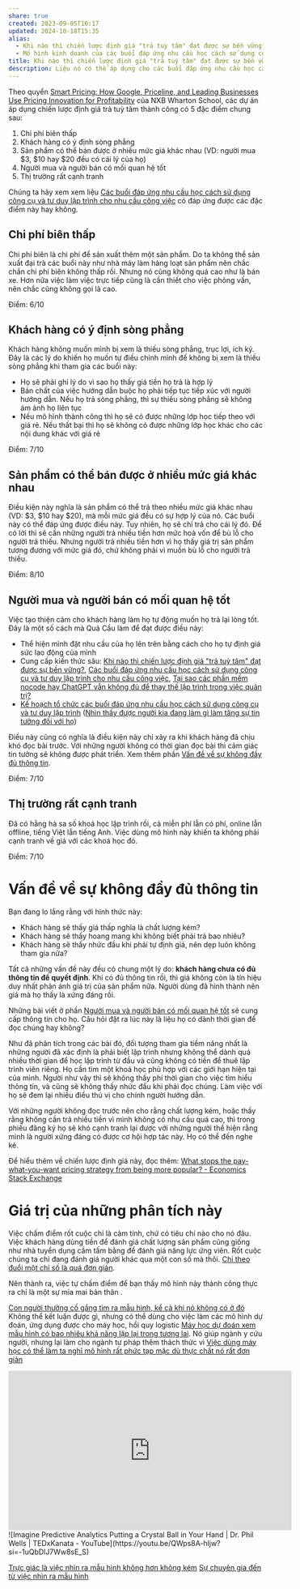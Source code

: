 ```yaml
---
share: true
created: 2023-09-05T16:17
updated: 2024-10-18T15:35
alias:
  - Khi nào thì chiến lược định giá "trả tuỳ tâm" đạt được sự bền vững?
  - Mô hình kinh doanh của các buổi đáp ứng nhu cầu học cách sử dụng công cụ và tư duy lập trình
title: Khi nào thì chiến lược định giá "trả tuỳ tâm" đạt được sự bền vững?
description: Liệu nó có thể áp dụng cho các buổi đáp ứng nhu cầu học cách sử dụng công cụ và tư duy lập trình không?
---
```


Theo quyển [Smart Pricing: How Google, Priceline, and Leading Businesses Use Pricing Innovation for Profitability](../../../attachments/Raju-Smart-Pricing.pdf) của NXB Wharton School, các dự án áp dụng chiến lược định giá trả tuỳ tâm thành công có 5 đặc điểm chung sau:
1. Chi phí biên thấp
2. Khách hàng có ý định sòng phẳng
3. Sản phẩm có thể bán được ở nhiều mức giá khác nhau (VD: người mua $3, $10 hay $20 đều có cái lý của họ) 
4. Người mua và người bán có mối quan hệ tốt
5. Thị trường rất cạnh tranh

Chúng ta hãy xem xem liệu [Các buổi đáp ứng nhu cầu học cách sử dụng công cụ và tư duy lập trình cho nhu cầu công việc](./C%C3%A1c%20bu%E1%BB%95i%20%C4%91%C3%A1p%20%E1%BB%A9ng%20nhu%20c%E1%BA%A7u%20h%E1%BB%8Dc%20c%C3%A1ch%20s%E1%BB%AD%20d%E1%BB%A5ng%20c%C3%B4ng%20c%E1%BB%A5%20v%C3%A0%20t%C6%B0%20duy%20l%E1%BA%ADp%20tr%C3%ACnh%20cho%20nhu%20c%E1%BA%A7u%20c%C3%B4ng%20vi%E1%BB%87c.md) có đáp ứng được các đặc điểm này hay không.

## Chi phí biên thấp
Chi phí biên là chi phí để sản xuất thêm một sản phẩm. Do ta không thể sản xuất đại trà các buổi này như nhà máy làm hàng loạt sản phẩm nên chắc chắn chi phí biên không thấp rồi. Nhưng nó cũng không quá cao như là bán xe. Hơn nữa việc làm việc trực tiếp cũng là cần thiết cho việc phỏng vấn, nên chắc cũng không gọi là cao.

Điểm: 6/10

## Khách hàng có ý định sòng phẳng
Khách hàng không muốn mình bị xem là thiếu sòng phẳng, trục lợi, ích kỷ. Đây là các lý do khiến họ muốn tự điều chỉnh mình để không bị xem là thiếu sòng phẳng khi tham gia các buổi này:
- Họ sẽ phải ghi lý do vì sao họ thấy giá tiền họ trả là hợp lý
- Bản chất của việc hướng dẫn buộc họ phải tiếp tục tiếp xúc với người hướng dẫn. Nếu họ trả sòng phẳng, thì sự thiếu sòng phẳng sẽ không ám ảnh họ liên tục
- Nếu mô hình thành công thì họ sẽ có được những lớp học tiếp theo với giá rẻ. Nếu thất bại thì họ sẽ không có được những lớp học khác cho các nội dung khác với giá rẻ

Điểm: 7/10

##  Sản phẩm có thể bán được ở nhiều mức giá khác nhau 
Điều kiện này nghĩa là sản phẩm có thể trả theo nhiều mức giá khác nhau (VD: $3, $10 hay $20), mà mỗi mức giá đều có sự hợp lý của nó. Các buổi này có thể đáp ứng được điều này.  Tuy nhiên, họ sẽ chỉ trả cho cái lý đó. Để có lời thì sẽ cần những người trả nhiều tiền hơn mức hoà vốn để bù lỗ cho người trả thiếu. Nhưng người trả nhiều tiền hơn vì họ thấy giá trị sản phẩm tương đương với mức giá đó, chứ không phải vì muốn bù lỗ cho người trả thiếu.

Điểm: 8/10

## Người mua và người bán có mối quan hệ tốt
Việc tạo thiện cảm cho khách hàng làm họ tự động muốn họ trả lại lòng tốt. Đây là một số cách mà Quả Cầu làm để đạt được điều này:
 - Thể hiện mình đặt nhu cầu của họ lên trên bằng cách cho họ tự định giá sức lao động của mình
 - Cung cấp kiến thức sâu: [Khi nào thì chiến lược định giá "trả tuỳ tâm" đạt được sự bền vững?](M%C3%B4%20h%C3%ACnh%20kinh%20doanh%20c%E1%BB%A7a%20c%C3%A1c%20bu%E1%BB%95i%20%C4%91%C3%A1p%20%E1%BB%A9ng%20nhu%20c%E1%BA%A7u%20h%E1%BB%8Dc%20c%C3%A1ch%20s%E1%BB%AD%20d%E1%BB%A5ng%20c%C3%B4ng%20c%E1%BB%A5%20v%C3%A0%20t%C6%B0%20duy%20l%E1%BA%ADp%20tr%C3%ACnh.md), [Các buổi đáp ứng nhu cầu học cách sử dụng công cụ và tư duy lập trình cho nhu cầu công việc](./C%C3%A1c%20bu%E1%BB%95i%20%C4%91%C3%A1p%20%E1%BB%A9ng%20nhu%20c%E1%BA%A7u%20h%E1%BB%8Dc%20c%C3%A1ch%20s%E1%BB%AD%20d%E1%BB%A5ng%20c%C3%B4ng%20c%E1%BB%A5%20v%C3%A0%20t%C6%B0%20duy%20l%E1%BA%ADp%20tr%C3%ACnh%20cho%20nhu%20c%E1%BA%A7u%20c%C3%B4ng%20vi%E1%BB%87c.md), [Tại sao các phần mềm nocode hay ChatGPT vẫn không đủ để thay thế lập trình trong việc quản trị?](L%C3%BD%20do%20vi%E1%BA%BFt%20Tr%E1%BA%A5n%20K%E1%BB%B3.md)
 - [Kế hoạch tổ chức các buổi đáp ứng nhu cầu học cách sử dụng công cụ và tư duy lập trình](../4%20Th%C3%A0nh%20ph%E1%BA%A9m/K%E1%BA%BF%20ho%E1%BA%A1ch/index.md) ([Nhìn thấy được người kia đang làm gì làm tăng sự tin tưởng đối với họ](../../../%E2%9A%A1Hi%E1%BB%83u%20bi%E1%BA%BFt%20s%C3%A2u/Qu%E1%BA%A3n%20l%C3%BD%20d%E1%BB%B1%20%C3%A1n,%20ph%C3%A1t%20tri%E1%BB%83n%20s%E1%BA%A3n%20ph%E1%BA%A9m,%20x%C3%A2y%20d%E1%BB%B1ng%20t%E1%BB%95%20ch%E1%BB%A9c/X%C3%A2y%20d%E1%BB%B1ng%20nh%C3%B3m,%20qu%E1%BA%A3n%20l%C3%BD%20nh%C3%A2n%20s%E1%BB%B1/T%E1%BA%A1o%20s%E1%BB%B1%20tin%20t%C6%B0%E1%BB%9Fng/Nh%C3%ACn%20th%E1%BA%A5y%20%C4%91%C6%B0%E1%BB%A3c%20ng%C6%B0%E1%BB%9Di%20kia%20%C4%91ang%20l%C3%A0m%20g%C3%AC%20l%C3%A0m%20t%C4%83ng%20s%E1%BB%B1%20tin%20t%C6%B0%E1%BB%9Fng%20%C4%91%E1%BB%91i%20v%E1%BB%9Bi%20h%E1%BB%8D.md))

Điều này cũng có nghĩa là điều kiện này chỉ xảy ra khi khách hàng đã chịu khó đọc bài trước. Với những người không có thời gian đọc bài thì cảm giác tin tưởng sẽ không được phát triển. Xem thêm phần [Vấn đề về sự không đầy đủ thông tin](M%C3%B4%20h%C3%ACnh%20kinh%20doanh%20c%E1%BB%A7a%20c%C3%A1c%20bu%E1%BB%95i%20%C4%91%C3%A1p%20%E1%BB%A9ng%20nhu%20c%E1%BA%A7u%20h%E1%BB%8Dc%20c%C3%A1ch%20s%E1%BB%AD%20d%E1%BB%A5ng%20c%C3%B4ng%20c%E1%BB%A5%20v%C3%A0%20t%C6%B0%20duy%20l%E1%BA%ADp%20tr%C3%ACnh.md#Vấn%20đề%20về%20sự%20không%20đầy%20đủ%20thông%20tin).

 Điểm: 7/10
 
## Thị trường rất cạnh tranh                                                             
Đã có hằng hà sa số khoá học lập trình rồi, cả miễn phí lẫn có phí, online lẫn offline, tiếng Việt lẫn tiếng Anh. Việc dùng mô hình này khiến ta không phải cạnh tranh về giá với các khoá học đó. 

Điểm: 7/10

# Vấn đề về sự không đầy đủ thông tin
Bạn đang lo lắng rằng với hình thức này:
- Khách hàng sẽ thấy giá thấp nghĩa là chất lượng kém?
- Khách hàng sẽ thấy hoang mang khi không biết phải trả bao nhiêu?
- Khách hàng sẽ thấy nhức đầu khi phải tự định giá, nên dẹp luôn không tham gia nữa?

Tất cả những vấn đề này đều có chung một lý do: **khách hàng chưa có đủ thông tin để quyết định**. Khi có đủ thông tin rồi, thì giá không còn là tín hiệu duy nhất phản ánh giá trị của sản phẩm nữa. Người dùng đã hình thành nên giá mà họ thấy là xứng đáng rồi.

Những bài viết ở phần [Người mua và người bán có mối quan hệ tốt](M%C3%B4%20h%C3%ACnh%20kinh%20doanh%20c%E1%BB%A7a%20c%C3%A1c%20bu%E1%BB%95i%20%C4%91%C3%A1p%20%E1%BB%A9ng%20nhu%20c%E1%BA%A7u%20h%E1%BB%8Dc%20c%C3%A1ch%20s%E1%BB%AD%20d%E1%BB%A5ng%20c%C3%B4ng%20c%E1%BB%A5%20v%C3%A0%20t%C6%B0%20duy%20l%E1%BA%ADp%20tr%C3%ACnh.md#Người%20mua%20và%20người%20bán%20có%20mối%20quan%20hệ%20tốt) sẽ cung cấp thông tin cho họ. Câu hỏi đặt ra lúc này là liệu họ có dành thời gian để đọc chúng hay không?

Như đã phân tích trong các bài đó, đối tượng tham gia tiềm năng nhất là những người đã xác định là phải biết lập trình nhưng không thể dành quá nhiều thời gian để học lập trình từ đầu và cũng không có tiền để thuê lập trình viên riêng. Họ cần tìm một khoá học phù hợp với các giới hạn hiện tại của mình. Người như vậy thì sẽ không thấy phí thời gian cho việc tìm hiểu thông tin, và cũng sẽ không thấy nhức đầu khi phải đọc chúng. Làm việc với họ sẽ đem lại nhiều điều thú vị cho chính người hướng dẫn.

Với những người không đọc trước nên cho rằng chất lượng kém, hoặc thấy rằng không cần trả nhiều tiền vì mình không có nhu cầu quá cao, thì trong phiếu đăng ký họ sẽ khó cạnh tranh lại được với những người thể hiện rằng mình là người xứng đáng có được cơ hội hợp tác này. Họ có thể đến nghe ké.

Để hiểu thêm về chiến lược định giá này, đọc thêm: [What stops the pay-what-you-want pricing strategy from being more popular? - Economics Stack Exchange](https://economics.stackexchange.com/q/57273/45941)

# Giá trị của những phân tích này

Việc chấm điểm rốt cuộc chỉ là cảm tính, chứ có tiêu chí nào cho nó đâu. Việc khách hàng dùng tiền để đánh giá chất lượng sản phẩm cũng giống như nhà tuyển dụng cầm tấm bằng để đánh giá năng lực ứng viên. Rốt cuộc chúng ta chỉ đang đánh giá người khác qua một con số mà thôi. [Chỉ theo đuổi một chỉ số là quá đơn giản](../../../%E2%9A%A1Hi%E1%BB%83u%20bi%E1%BA%BFt%20s%C3%A2u/Qu%E1%BA%A3n%20l%C3%BD%20d%E1%BB%B1%20%C3%A1n,%20ph%C3%A1t%20tri%E1%BB%83n%20s%E1%BA%A3n%20ph%E1%BA%A9m,%20x%C3%A2y%20d%E1%BB%B1ng%20t%E1%BB%95%20ch%E1%BB%A9c/Ph%C3%A1t%20tri%E1%BB%83n%20s%E1%BA%A3n%20ph%E1%BA%A9m/Ch%E1%BB%89%20s%E1%BB%91/Ch%E1%BB%89%20theo%20%C4%91u%E1%BB%95i%20m%E1%BB%99t%20ch%E1%BB%89%20s%E1%BB%91%20l%C3%A0%20qu%C3%A1%20%C4%91%C6%A1n%20gi%E1%BA%A3n.md).

Nên thành ra, việc tự chấm điểm để bạn thấy mô hình này thành công thực ra chỉ là một sự mỉa mai bản thân .

[Con người thường cố gắng tìm ra mẫu hình, kể cả khi nó không có ở đó](../../../%E2%9A%A1Hi%E1%BB%83u%20bi%E1%BA%BFt%20s%C3%A2u/Ngh%C4%A9%20v%E1%BB%81%20vi%E1%BB%87c%20ngh%C4%A9/Khoa%20h%E1%BB%8Dc%20nh%E1%BA%ADn%20th%E1%BB%A9c/M%E1%BA%ABu%20h%C3%ACnh,%20tr%E1%BB%B1c%20gi%C3%A1c/Con%20ng%C6%B0%E1%BB%9Di%20th%C6%B0%E1%BB%9Dng%20c%E1%BB%91%20g%E1%BA%AFng%20t%C3%ACm%20ra%20m%E1%BA%ABu%20h%C3%ACnh,%20k%E1%BB%83%20c%E1%BA%A3%20khi%20n%C3%B3%20kh%C3%B4ng%20c%C3%B3%20%E1%BB%9F%20%C4%91%C3%B3.md)
Không thể kết luận được gì, nhưng có thể dùng cho việc làm các mô hình dự đoán, ứng dụng được cho máy học, hồi quy logistic 
[Máy học dự đoán xem mẫu hình có bao nhiêu khả năng lặp lại trong tương lai](../../../%E2%9A%A1Hi%E1%BB%83u%20bi%E1%BA%BFt%20s%C3%A2u/C%C3%B4ng%20ngh%E1%BB%87%20th%C3%B4ng%20tin/D%E1%BB%AF%20li%E1%BB%87u,%20AI/M%C3%A1y%20h%E1%BB%8Dc/M%C3%A1y%20h%E1%BB%8Dc%20d%E1%BB%B1%20%C4%91o%C3%A1n%20xem%20m%E1%BA%ABu%20h%C3%ACnh%20c%C3%B3%20bao%20nhi%C3%AAu%20kh%E1%BA%A3%20n%C4%83ng%20l%E1%BA%B7p%20l%E1%BA%A1i%20trong%20t%C6%B0%C6%A1ng%20lai.md). Nó giúp ngành y cứu người, nhưng lại làm cho ngành tư pháp thêm thách thức vì [Việc dùng máy học có thể làm ta nghĩ mô hình rất phức tạp mặc dù thực chất nó rất đơn giản](../../../%E2%9A%A1Hi%E1%BB%83u%20bi%E1%BA%BFt%20s%C3%A2u/C%C3%B4ng%20ngh%E1%BB%87%20th%C3%B4ng%20tin/D%E1%BB%AF%20li%E1%BB%87u,%20AI/M%C3%A1y%20h%E1%BB%8Dc/Vi%E1%BB%87c%20d%C3%B9ng%20m%C3%A1y%20h%E1%BB%8Dc%20c%C3%B3%20th%E1%BB%83%20l%C3%A0m%20ta%20ngh%C4%A9%20m%C3%B4%20h%C3%ACnh%20r%E1%BA%A5t%20ph%E1%BB%A9c%20t%E1%BA%A1p%20m%E1%BA%B7c%20d%C3%B9%20th%E1%BB%B1c%20ch%E1%BA%A5t%20n%C3%B3%20r%E1%BA%A5t%20%C4%91%C6%A1n%20gi%E1%BA%A3n.md)
<iframe width="560" height="315" src="https://www.youtube.com/embed/p-82YeUPQh0?si=oVmv52ZlZoym0Rum" title="YouTube video player" frameborder="0" allow="accelerometer; autoplay; clipboard-write; encrypted-media; gyroscope; picture-in-picture; web-share" referrerpolicy="strict-origin-when-cross-origin" allowfullscreen></iframe>
![Imagine Predictive Analytics Putting a Crystal Ball in Your Hand | Dr. Phil Wells | TEDxKanata - YouTube](https://youtu.be/QWps8A-hljw?si=-1uQbDlJ7Ww8sE_S)

[Trực giác là việc nhìn ra mẫu hình không hơn không kém](../../../%E2%9A%A1Hi%E1%BB%83u%20bi%E1%BA%BFt%20s%C3%A2u/Ngh%C4%A9%20v%E1%BB%81%20vi%E1%BB%87c%20ngh%C4%A9/Khoa%20h%E1%BB%8Dc%20nh%E1%BA%ADn%20th%E1%BB%A9c/M%E1%BA%ABu%20h%C3%ACnh,%20tr%E1%BB%B1c%20gi%C3%A1c/Tr%E1%BB%B1c%20gi%C3%A1c%20l%C3%A0%20vi%E1%BB%87c%20nh%C3%ACn%20ra%20m%E1%BA%ABu%20h%C3%ACnh%20kh%C3%B4ng%20h%C6%A1n%20kh%C3%B4ng%20k%C3%A9m.md)
[Sự chuyên gia đến từ việc nhìn ra mẫu hình](../../../%E2%9A%A1Hi%E1%BB%83u%20bi%E1%BA%BFt%20s%C3%A2u/Ngh%C4%A9%20v%E1%BB%81%20vi%E1%BB%87c%20ngh%C4%A9/Khoa%20h%E1%BB%8Dc%20nh%E1%BA%ADn%20th%E1%BB%A9c/M%E1%BA%ABu%20h%C3%ACnh,%20tr%E1%BB%B1c%20gi%C3%A1c/S%E1%BB%B1%20chuy%C3%AAn%20gia%20%C4%91%E1%BA%BFn%20t%E1%BB%AB%20vi%E1%BB%87c%20nh%C3%ACn%20ra%20m%E1%BA%ABu%20h%C3%ACnh.md)